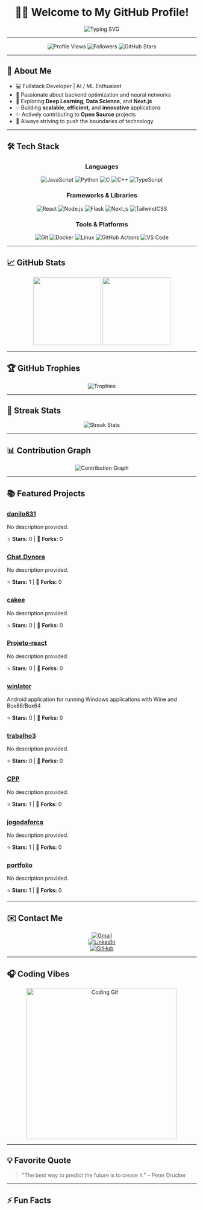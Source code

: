 
<!-- PROFILE README DANILO -->

<div align="center">

# 👨‍💻 Welcome to My GitHub Profile!

<img src="https://readme-typing-svg.demolab.com?font=Fira+Code&size=32&pause=1000&color=FFD700&center=true&vCenter=true&width=600&lines=Hi!+I'm+Danilo+%F0%9F%91%8B;Fullstack+Developer;AI+%2F+ML+Enthusiast;Building+the+Future+with+Code!" alt="Typing SVG" />

---

![Profile Views](https://komarev.com/ghpvc/?username=danilo631&color=00FFFF&style=flat-square)
![Followers](https://img.shields.io/github/followers/danilo631?label=Followers&style=social)
![GitHub Stars](https://img.shields.io/github/stars/danilo631?style=social)

</div>

---

## 🚀 About Me

- 💻 Fullstack Developer | AI / ML Enthusiast
- 🔧 Passionate about backend optimization and neural networks
- 🌱 Exploring **Deep Learning**, **Data Science**, and **Next.js**
- 💡 Building **scalable**, **efficient**, and **innovative** applications
- ✨ Actively contributing to **Open Source** projects
- 🎯 Always striving to push the boundaries of technology

---

## 🛠️ Tech Stack

<div align="center">

### Languages
<p>
  <img src="https://skillicons.dev/icons?i=js" alt="JavaScript" />
  <img src="https://skillicons.dev/icons?i=py" alt="Python" />
  <img src="https://skillicons.dev/icons?i=c" alt="C" />
  <img src="https://skillicons.dev/icons?i=cpp" alt="C++" />
  <img src="https://skillicons.dev/icons?i=ts" alt="TypeScript" />
</p>

### Frameworks & Libraries
<p>
  <img src="https://skillicons.dev/icons?i=react" alt="React" />
  <img src="https://skillicons.dev/icons?i=nodejs" alt="Node.js" />
  <img src="https://skillicons.dev/icons?i=flask" alt="Flask" />
  <img src="https://skillicons.dev/icons?i=nextjs" alt="Next.js" />
  <img src="https://skillicons.dev/icons?i=tailwind" alt="TailwindCSS" />
</p>

### Tools & Platforms
<p>
  <img src="https://skillicons.dev/icons?i=git" alt="Git" />
  <img src="https://skillicons.dev/icons?i=docker" alt="Docker" />
  <img src="https://skillicons.dev/icons?i=linux" alt="Linux" />
  <img src="https://skillicons.dev/icons?i=githubactions" alt="GitHub Actions" />
  <img src="https://skillicons.dev/icons?i=vscode" alt="VS Code" />
</p>

</div>

---

## 📈 GitHub Stats

<div align="center">

<img height="180em" src="https://github-readme-stats.vercel.app/api?username=danilo631&show_icons=true&theme=dark&include_all_commits=true&count_private=true"/>
<img height="180em" src="https://github-readme-stats.vercel.app/api/top-langs/?username=danilo631&layout=compact&langs_count=10&theme=dark"/>

</div>

---

## 🏆 GitHub Trophies

<div align="center">
  <img src="https://github-profile-trophy.vercel.app/?username=danilo631&theme=onedark&no-frame=true&no-bg=true&margin-w=4" alt="Trophies" />
</div>

---

## 📅 Streak Stats

<div align="center">
  <img src="https://github-readme-streak-stats.herokuapp.com/?user=danilo631&theme=dark&hide_border=true" alt="Streak Stats" />
</div>

---

## 📊 Contribution Graph

<div align="center">
  <img src="https://activity-graph.herokuapp.com/graph?username=danilo631&theme=dark&bg_color=000000&hide_border=true" alt="Contribution Graph" />
</div>

---

## 📚 Featured Projects


### [danilo631](https://github.com/danilo631/danilo631)

No description provided.

⭐️ **Stars:** 0 | 🍴 **Forks:** 0


### [Chat.Dynora](https://github.com/danilo631/Chat.Dynora)

No description provided.

⭐️ **Stars:** 1 | 🍴 **Forks:** 0


### [cakee](https://github.com/danilo631/cakee)

No description provided.

⭐️ **Stars:** 0 | 🍴 **Forks:** 0


### [Projeto-react](https://github.com/danilo631/Projeto-react)

No description provided.

⭐️ **Stars:** 0 | 🍴 **Forks:** 0


### [winlator](https://github.com/danilo631/winlator)

Android application for running Windows applications with Wine and Box86/Box64

⭐️ **Stars:** 0 | 🍴 **Forks:** 0


### [trabalho3](https://github.com/danilo631/trabalho3)

No description provided.

⭐️ **Stars:** 0 | 🍴 **Forks:** 0


### [CPP](https://github.com/danilo631/CPP)

No description provided.

⭐️ **Stars:** 1 | 🍴 **Forks:** 0


### [jogodaforca](https://github.com/danilo631/jogodaforca)

No description provided.

⭐️ **Stars:** 1 | 🍴 **Forks:** 0


### [portfolio](https://github.com/danilo631/portfolio)

No description provided.

⭐️ **Stars:** 1 | 🍴 **Forks:** 0


---

## ✉️ Contact Me

<div align="center">

[![Gmail](https://img.shields.io/badge/-Gmail-EA4335?style=for-the-badge&logo=gmail&logoColor=white)](mailto:defreitasfernandesdanilo81@gmail.com)  
[![LinkedIn](https://img.shields.io/badge/-LinkedIn-0077B5?style=for-the-badge&logo=linkedin&logoColor=white)](https://www.linkedin.com/in/danilo-de-freitas-fernandes-28545a352/)  
[![GitHub](https://img.shields.io/badge/-GitHub-181717?style=for-the-badge&logo=github&logoColor=white)](https://github.com/danilo631)

</div>

---

## 🎧 Coding Vibes

<div align="center">
  <img src="https://media.giphy.com/media/v1.Y2lkPTc5MGI3NjExMzU3ZmQwNmYxZmY1ZjIyZTJhMzEzYzRkNzY0YzE5YjQwZjIyOTIwMTVmODg4NyZlcD12MV9pbnRlcm5hbF9naWZzX2dpZFlkJmN0PWc/WSHMdL0O5Vt0/giphy.gif" width="400px" alt="Coding Gif"/>
</div>

---

## 💡 Favorite Quote

> "The best way to predict the future is to create it." – Peter Drucker

---

## ⚡ Fun Facts

<div align="center">
  <script src="https://cdn.jsdelivr.net/npm/typed.js@2.0.12"></script>
  <div id="fun-fact" style="text-align: center; font-size: 18px; margin-top: 20px;"></div>
  <script>
    const funFacts = [
      "🎮 Gamer nas horas vagas",
      "📚 Apaixonado por Sci-fi & Inteligência Artificial",
      "🔧 Sempre quebrando a cabeça em algoritmos novos",
      "🌱 Acreditando que o impossível só demora um pouco mais!"
    ];
    const typed = new Typed("#fun-fact", {
      strings: funFacts,
      typeSpeed: 50,
      backSpeed: 30,
      loop: true
    });
  </script>
</div>

